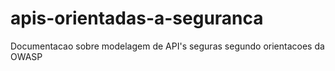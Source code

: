 # apis-orientadas-a-seguranca
Documentacao sobre modelagem de API's seguras segundo  orientacoes da OWASP
